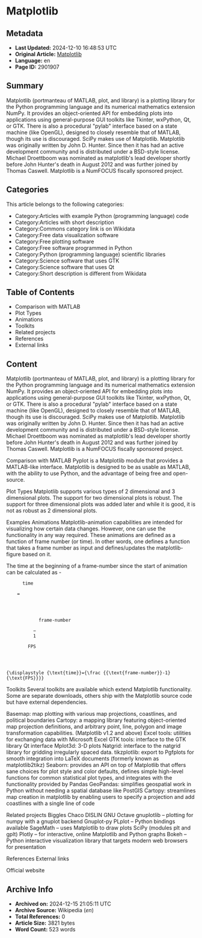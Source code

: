 # Matplotlib

## Metadata
- **Last Updated:** 2024-12-10 16:48:53 UTC
- **Original Article:** [Matplotlib](https://en.wikipedia.org/wiki/Matplotlib)
- **Language:** en
- **Page ID:** 2901907

## Summary
Matplotlib (portmanteau of MATLAB, plot, and library) is a plotting library for the Python programming language and its numerical mathematics extension NumPy. It provides an object-oriented API for embedding plots into applications using general-purpose GUI toolkits like Tkinter, wxPython, Qt, or GTK. There is also a procedural "pylab" interface based on a state machine (like OpenGL), designed to closely resemble that of MATLAB, though its use is discouraged. SciPy makes use of Matplotlib.
Matplotlib was originally written by John D. Hunter. Since then it has had an active development community and is distributed under a BSD-style license. Michael Droettboom was nominated as matplotlib's lead developer shortly before John Hunter's death in August 2012 and was further joined by Thomas Caswell. Matplotlib is a NumFOCUS fiscally sponsored project.

## Categories
This article belongs to the following categories:

- Category:Articles with example Python (programming language) code
- Category:Articles with short description
- Category:Commons category link is on Wikidata
- Category:Free data visualization software
- Category:Free plotting software
- Category:Free software programmed in Python
- Category:Python (programming language) scientific libraries
- Category:Science software that uses GTK
- Category:Science software that uses Qt
- Category:Short description is different from Wikidata

## Table of Contents

- Comparison with MATLAB
- Plot Types
- Animations
- Toolkits
- Related projects
- References
- External links

## Content

Matplotlib (portmanteau of MATLAB, plot, and library) is a plotting library for the Python programming language and its numerical mathematics extension NumPy. It provides an object-oriented API for embedding plots into applications using general-purpose GUI toolkits like Tkinter, wxPython, Qt, or GTK. There is also a procedural "pylab" interface based on a state machine (like OpenGL), designed to closely resemble that of MATLAB, though its use is discouraged. SciPy makes use of Matplotlib.
Matplotlib was originally written by John D. Hunter. Since then it has had an active development community and is distributed under a BSD-style license. Michael Droettboom was nominated as matplotlib's lead developer shortly before John Hunter's death in August 2012 and was further joined by Thomas Caswell. Matplotlib is a NumFOCUS fiscally sponsored project.

Comparison with MATLAB
Pyplot is a Matplotlib module that provides a MATLAB-like interface. Matplotlib is designed to be as usable as MATLAB, with the ability to use Python, and the advantage of being free and open-source.

Plot Types
Matplotlib supports various types of 2 dimensional and 3 dimensional plots. The support for two dimensional plots is robust. The support for three dimensional plots was added later and while it is good, it is not as robust as 2 dimensional plots.

Examples
Animations
Matplotlib-animation capabilities are intended for visualizing how certain data changes. However, one can use the functionality in any way required.
These animations are defined as a function of frame number (or time). In other words, one defines a function that takes a frame number as input and defines/updates the matplotlib-figure based on it.

 The time at the beginning of a frame-number since the start of animation can be calculated as - 
  
    
      
        
          time
        
        =
        
          
            
              
                frame-number
              
              −
              1
            
            FPS
          
        
      
    
    {\displaystyle {\text{time}}={\frac {{\text{frame-number}}-1}{\text{FPS}}}}

Toolkits
Several toolkits are available which extend Matplotlib functionality. Some are separate downloads, others ship with the Matplotlib source code but have external dependencies.

Basemap: map plotting with various map projections, coastlines, and political boundaries
Cartopy: a mapping library featuring object-oriented map projection definitions, and arbitrary point, line, polygon and image transformation capabilities. (Matplotlib v1.2 and above)
Excel tools: utilities for exchanging data with Microsoft Excel
GTK tools: interface to the GTK library
Qt interface
Mplot3d: 3-D plots
Natgrid: interface to the natgrid library for gridding irregularly spaced data.
tikzplotlib: export to Pgfplots for smooth integration into LaTeX documents (formerly known as matplotlib2tikz)
Seaborn: provides an API on top of Matplotlib that offers sane choices for plot style and color defaults, defines simple high-level functions for common statistical plot types, and integrates with the functionality provided by Pandas
GeoPandas: simplifies geospatial work in Python without needing a spatial database like PostGIS
Cartopy: streamlines map creation in matplotlib by enabling users to specify a projection and add coastlines with a single line of code

Related projects
Biggles
Chaco
DISLIN
GNU Octave
gnuplotlib – plotting for numpy with a gnuplot backend
Gnuplot-py
PLplot – Python bindings available
SageMath – uses Matplotlib to draw plots
SciPy (modules plt and gplt)
Plotly – for interactive, online Matplotlib and Python graphs
Bokeh – Python interactive visualization library that targets modern web browsers for presentation

References
External links

Official website

## Archive Info
- **Archived on:** 2024-12-15 21:05:11 UTC
- **Archive Source:** Wikipedia (_en_)
- **Total References:** 0
- **Article Size:** 3821 bytes
- **Word Count:** 523 words
